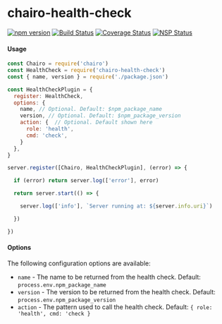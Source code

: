 # chairo-health-check

[![npm version](https://badge.fury.io/js/chairo-health-check.svg)](https://badge.fury.io/js/chairo-health-check)
[![Build Status](https://travis-ci.org/tribou/chairo-health-check.svg?branch=master)](https://travis-ci.org/tribou/chairo-health-check)
[![Coverage Status](https://coveralls.io/repos/github/tribou/chairo-health-check/badge.svg?branch=master)](https://coveralls.io/github/tribou/chairo-health-check?branch=master)
[![NSP Status](https://nodesecurity.io/orgs/tribou/projects/fc2fd7f1-5374-46d8-9f99-1cba3145e5aa/badge)](https://nodesecurity.io/orgs/tribou/projects/fc2fd7f1-5374-46d8-9f99-1cba3145e5aa)

#### Usage

```js
const Chairo = require('chairo')
const HealthCheck = require('chairo-health-check')
const { name, version } = require('./package.json')

const HealthCheckPlugin = {
  register: HealthCheck,
  options: {
    name, // Optional. Default: $npm_package_name
    version, // Optional. Default: $npm_package_version
    action: {  // Optional. Default shown here
      role: 'health',
      cmd: 'check',
    }
  },
}

server.register([Chairo, HealthCheckPlugin], (error) => {

  if (error) return server.log(['error'], error)

  return server.start(() => {

    server.log(['info'], `Server running at: ${server.info.uri}`)

  })

})
```

#### Options

The following configuration options are available:

- `name` - The name to be returned from the health check. Default: `process.env.npm_package_name`
- `version` - The version to be returned from the health check. Default: `process.env.npm_package_version`
- `action` - The pattern used to call the health check. Default: `{ role: 'health', cmd: 'check }`
